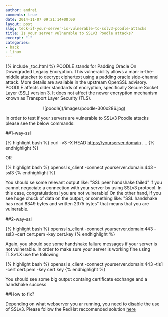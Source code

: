 ```yaml
---
author: andrei
comments: true
date: 2014-11-07 09:21:14+00:00
layout: post
slug: teck-if-your-server-is-vulnerable-to-sslv3-poodle-attacks
title: Is your server vulnerable to SSLv3 Poodle attacks?
excerpt: "."
categories:
- hack
- linux
---
```


{% include _toc.html %}
POODLE stands for Padding Oracle On Downgraded Legacy Encryption. This vulnerability allows a man-in-the-middle attacker to decrypt ciphertext using a padding oracle side-channel attack. More details are available in the upstream OpenSSL advisory.
POODLE affects older standards of encryption, specifically Secure Socket Layer (SSL) version 3. It does not affect the newer encryption mechanism known as Transport Layer Security (TLS).

<div style="text-align:center" markdown="1">
![poodle](/images/poodle-300x286.jpg)
</div>


In order to test if your servers are vulnerable to SSLv3 Poodle attacks please see the below commands:


##1-way-ssl


{% highlight bash %}
curl -v3 -X HEAD https://yourserver.domain
....
{% endhighlight %}

OR

{% highlight bash %}
openssl s_client -connect yourserver.domain:443 -ssl3
{% endhighlight %}


You should se some relevant output like: "SSL peer handshake failed" if you cannot negociate a connection with your server by using SSLv3 protocol. In this case, congratulations! you are not vulnerable!
On the other hand, if you see huge chuck of data on the output, or something like: "SSL handshake has read 8349 bytes and written 2375 bytes" that means that you are vulnerable.


##2-way-ssl


{% highlight bash %}
openssl s_client -connect yourserver.domain:443 -ssl3 -cert cert.pem -key cert.key
{% endhighlight %}

Again, you should see some handshake faliure messages if your server is not vulnerable. In order to make sure your server is working fine using TLSv1.X use the following

{% highlight bash %}
openssl s_client -connect yourserver.domain:443 -tls1 -cert cert.pem -key cert.key
{% endhighlight %}

You should see some big output containg certificate exchange and a handshake success



##How to fix?


Depending on what webserver you ar running, you need to disable the use of SSLv3.
Please follow the RedHat reccomended solution [here](https://access.redhat.com/solutions/1232233)
